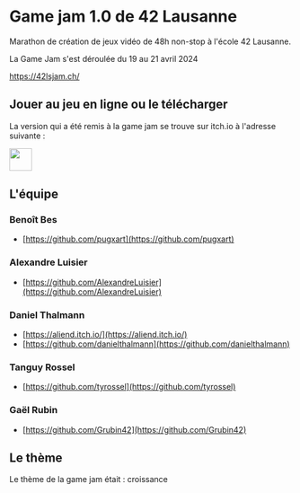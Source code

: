 # Game jam 1.0 de 42 Lausanne

Marathon de création de jeux vidéo de 48h non-stop à l'école 42 Lausanne.

La Game Jam s'est déroulée du 19 au 21 avril 2024

<a href="https://42lsjam.ch/">https://42lsjam.ch/</a>

## Jouer au jeu en ligne ou le télécharger

La version qui a été remis à la game jam se trouve sur itch.io à l'adresse suivante :

[<img height="40px" src="https://static.itch.io/images/badge.svg">](https://aliend.itch.io/thebuffettree)


## L'équipe

### Benoît Bes

- [https://github.com/pugxart](https://github.com/pugxart)

### Alexandre Luisier

- [https://github.com/AlexandreLuisier](https://github.com/AlexandreLuisier)

### Daniel Thalmann

- [https://aliend.itch.io/](https://aliend.itch.io/)
- [https://github.com/danielthalmann](https://github.com/danielthalmann)

### Tanguy Rossel

- [https://github.com/tyrossel](https://github.com/tyrossel)

### Gaël Rubin

- [https://github.com/Grubin42](https://github.com/Grubin42)



## Le thème

Le thème de la game jam était : croissance
